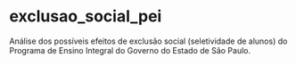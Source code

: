 # exclusao_social_pei
Análise dos possíveis efeitos de exclusão social (seletividade de alunos) do Programa de Ensino Integral do Governo do Estado de São Paulo.

